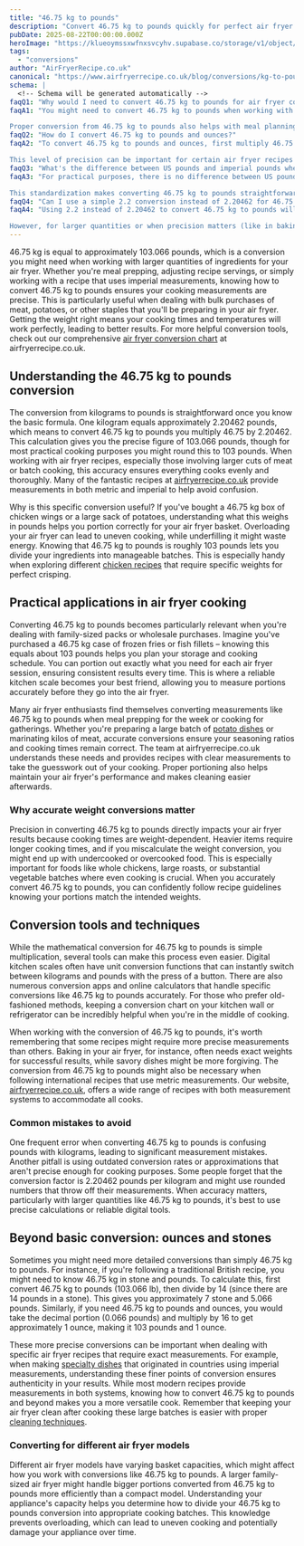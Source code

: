 ```yaml
---
title: "46.75 kg to pounds"
description: "Convert 46.75 kg to pounds quickly for perfect air fryer portions. Get accurate weight conversions and cooking tips in seconds."
pubDate: 2025-08-22T00:00:00.000Z
heroImage: "https://klueoymssxwfnxsvcyhv.supabase.co/storage/v1/object/public/Shmucket/46-75-kg-to-pounds.webp"
tags:
  - "conversions"
author: "AirFryerRecipe.co.uk"
canonical: "https://www.airfryerrecipe.co.uk/blog/conversions/kg-to-pounds/46-75-kg-to-pounds"
schema: |
  <!-- Schema will be generated automatically -->
faqQ1: "Why would I need to convert 46.75 kg to pounds for air fryer cooking?"
faqA1: "You might need to convert 46.75 kg to pounds when working with bulk ingredients or following recipes that use imperial measurements. Many air fryer recipes, especially those from American sources or older cookbooks, provide ingredient weights in pounds rather than kilograms. Converting accurately ensures your portions are correct for recommended cooking times and temperatures.

Proper conversion from 46.75 kg to pounds also helps with meal planning and portion control. If you've purchased ingredients in metric weights but need to divide them into pound measurements for freezing or cooking in batches, this conversion becomes essential. Getting it right means your air fryer results will be consistent and perfectly cooked every time."
faqQ2: "How do I convert 46.75 kg to pounds and ounces?"
faqA2: "To convert 46.75 kg to pounds and ounces, first multiply 46.75 by 2.20462 to get the total pounds (103.066). The whole number (103) represents the pounds. Then take the decimal portion (0.066) and multiply it by 16 to convert to ounces, giving you approximately 1 ounce. So 46.75 kg converts to about 103 pounds and 1 ounce.

This level of precision can be important for certain air fryer recipes where exact measurements affect the outcome, particularly in baking or when following very specific instructions. While many recipes are forgiving with small variations, some dishes benefit from this accuracy, especially when scaling recipes up or down."
faqQ3: "What's the difference between US pounds and imperial pounds when converting 46.75 kg?"
faqA3: "For practical purposes, there is no difference between US pounds and imperial pounds when converting 46.75 kg – both use the same conversion factor of approximately 2.20462 pounds per kilogram. The pound unit is standardized internationally for most everyday applications, including cooking measurements. So whether you're following an American, British, or other recipe using pounds, 46.75 kg will always convert to approximately 103.066 pounds.

This standardization makes converting 46.75 kg to pounds straightforward regardless of the recipe's origin. The important thing for air fryer cooking is consistency in your measurements rather than worrying about slight historical variations in pound definitions that no longer apply to modern kitchen measurements."
faqQ4: "Can I use a simple 2.2 conversion instead of 2.20462 for 46.75 kg to pounds?"
faqA4: "Using 2.2 instead of 2.20462 to convert 46.75 kg to pounds will give you a slightly different result – approximately 102.85 pounds instead of 103.066 pounds. For most air fryer cooking purposes, this small difference (about 0.2 pounds) won't significantly affect your results, as air fryer cooking is often forgiving with small weight variations.

However, for larger quantities or when precision matters (like in baking), using the more accurate conversion factor is recommended. The difference becomes more noticeable with larger weights – if you regularly work with kilogram measurements, investing in a digital scale that does automatic conversions might be worth considering for perfect results every time."
---
```

<p>46.75 kg is equal to approximately 103.066 pounds, which is a conversion you might need when working with larger quantities of ingredients for your air fryer. Whether you're meal prepping, adjusting recipe servings, or simply working with a recipe that uses imperial measurements, knowing how to convert 46.75 kg to pounds ensures your cooking measurements are precise. This is particularly useful when dealing with bulk purchases of meat, potatoes, or other staples that you'll be preparing in your air fryer. Getting the weight right means your cooking times and temperatures will work perfectly, leading to better results. For more helpful conversion tools, check out our comprehensive <a href="https://www.airfryerrecipe.co.uk/air-fryer-conversion-chart">air fryer conversion chart</a> at airfryerrecipe.co.uk.</p>

<h2>Understanding the 46.75 kg to pounds conversion</h2>
<p>The conversion from kilograms to pounds is straightforward once you know the basic formula. One kilogram equals approximately 2.20462 pounds, which means to convert 46.75 kg to pounds you multiply 46.75 by 2.20462. This calculation gives you the precise figure of 103.066 pounds, though for most practical cooking purposes you might round this to 103 pounds. When working with air fryer recipes, especially those involving larger cuts of meat or batch cooking, this accuracy ensures everything cooks evenly and thoroughly. Many of the fantastic recipes at <a href="https://www.airfryerrecipe.co.uk">airfryerrecipe.co.uk</a> provide measurements in both metric and imperial to help avoid confusion.</p>

<p>Why is this specific conversion useful? If you've bought a 46.75 kg box of chicken wings or a large sack of potatoes, understanding what this weighs in pounds helps you portion correctly for your air fryer basket. Overloading your air fryer can lead to uneven cooking, while underfilling it might waste energy. Knowing that 46.75 kg to pounds is roughly 103 pounds lets you divide your ingredients into manageable batches. This is especially handy when exploring different <a href="https://www.airfryerrecipe.co.uk/recipe-category/Chicken">chicken recipes</a> that require specific weights for perfect crisping.</p>

<h2>Practical applications in air fryer cooking</h2>
<p>Converting 46.75 kg to pounds becomes particularly relevant when you're dealing with family-sized packs or wholesale purchases. Imagine you've purchased a 46.75 kg case of frozen fries or fish fillets – knowing this equals about 103 pounds helps you plan your storage and cooking schedule. You can portion out exactly what you need for each air fryer session, ensuring consistent results every time. This is where a reliable kitchen scale becomes your best friend, allowing you to measure portions accurately before they go into the air fryer.</p>

<p>Many air fryer enthusiasts find themselves converting measurements like 46.75 kg to pounds when meal prepping for the week or cooking for gatherings. Whether you're preparing a large batch of <a href="https://www.airfryerrecipe.co.uk/recipe-category/Potatoes">potato dishes</a> or marinating kilos of meat, accurate conversions ensure your seasoning ratios and cooking times remain correct. The team at airfryerrecipe.co.uk understands these needs and provides recipes with clear measurements to take the guesswork out of your cooking. Proper portioning also helps maintain your air fryer's performance and makes cleaning easier afterwards.</p>

<h3>Why accurate weight conversions matter</h3>
<p>Precision in converting 46.75 kg to pounds directly impacts your air fryer results because cooking times are weight-dependent. Heavier items require longer cooking times, and if you miscalculate the weight conversion, you might end up with undercooked or overcooked food. This is especially important for foods like whole chickens, large roasts, or substantial vegetable batches where even cooking is crucial. When you accurately convert 46.75 kg to pounds, you can confidently follow recipe guidelines knowing your portions match the intended weights.</p>

<h2>Conversion tools and techniques</h2>
<p>While the mathematical conversion for 46.75 kg to pounds is simple multiplication, several tools can make this process even easier. Digital kitchen scales often have unit conversion functions that can instantly switch between kilograms and pounds with the press of a button. There are also numerous conversion apps and online calculators that handle specific conversions like 46.75 kg to pounds accurately. For those who prefer old-fashioned methods, keeping a conversion chart on your kitchen wall or refrigerator can be incredibly helpful when you're in the middle of cooking.</p>

<p>When working with the conversion of 46.75 kg to pounds, it's worth remembering that some recipes might require more precise measurements than others. Baking in your air fryer, for instance, often needs exact weights for successful results, while savory dishes might be more forgiving. The conversion from 46.75 kg to pounds might also be necessary when following international recipes that use metric measurements. Our website, <a href="https://www.airfryerrecipe.co.uk">airfryerrecipe.co.uk</a>, offers a wide range of recipes with both measurement systems to accommodate all cooks.</p>

<h3>Common mistakes to avoid</h3>
<p>One frequent error when converting 46.75 kg to pounds is confusing pounds with kilograms, leading to significant measurement mistakes. Another pitfall is using outdated conversion rates or approximations that aren't precise enough for cooking purposes. Some people forget that the conversion factor is 2.20462 pounds per kilogram and might use rounded numbers that throw off their measurements. When accuracy matters, particularly with larger quantities like 46.75 kg to pounds, it's best to use precise calculations or reliable digital tools.</p>

<h2>Beyond basic conversion: ounces and stones</h2>
<p>Sometimes you might need more detailed conversions than simply 46.75 kg to pounds. For instance, if you're following a traditional British recipe, you might need to know 46.75 kg in stone and pounds. To calculate this, first convert 46.75 kg to pounds (103.066 lb), then divide by 14 (since there are 14 pounds in a stone). This gives you approximately 7 stone and 5.066 pounds. Similarly, if you need 46.75 kg to pounds and ounces, you would take the decimal portion (0.066 pounds) and multiply by 16 to get approximately 1 ounce, making it 103 pounds and 1 ounce.</p>

<p>These more precise conversions can be important when dealing with specific air fryer recipes that require exact measurements. For example, when making <a href="https://www.airfryerrecipe.co.uk/recipes">specialty dishes</a> that originated in countries using imperial measurements, understanding these finer points of conversion ensures authenticity in your results. While most modern recipes provide measurements in both systems, knowing how to convert 46.75 kg to pounds and beyond makes you a more versatile cook. Remember that keeping your air fryer clean after cooking these large batches is easier with proper <a href="https://www.airfryerrecipe.co.uk/air-fryer-cleaner">cleaning techniques</a>.</p>

<h3>Converting for different air fryer models</h3>
<p>Different air fryer models have varying basket capacities, which might affect how you work with conversions like 46.75 kg to pounds. A larger family-sized air fryer might handle bigger portions converted from 46.75 kg to pounds more efficiently than a compact model. Understanding your appliance's capacity helps you determine how to divide your 46.75 kg to pounds conversion into appropriate cooking batches. This knowledge prevents overloading, which can lead to uneven cooking and potentially damage your appliance over time.</p>
